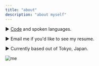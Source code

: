 ```yaml
---
title: "about"
description: "about myself"
---
```


► [Code](https://github.com/nbw) and spoken languages.

► Email me if you'd like to see my resume.

► Currently based out of Tokyo, Japan.

![me](/images/me.png)
